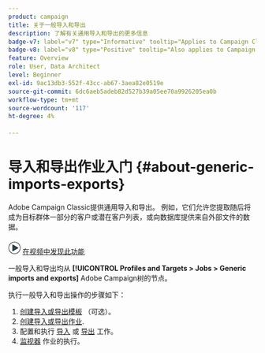 ```yaml
---
product: campaign
title: 关于一般导入和导出
description: 了解有关通用导入和导出的更多信息
badge-v7: label="v7" type="Informative" tooltip="Applies to Campaign Classic v7"
badge-v8: label="v8" type="Positive" tooltip="Also applies to Campaign v8"
feature: Overview
role: User, Data Architect
level: Beginner
exl-id: 9ac13db3-552f-43cc-ab67-3aea82e0519e
source-git-commit: 6dc6aeb5adeb82d527b39a05ee70a9926205ea0b
workflow-type: tm+mt
source-wordcount: '117'
ht-degree: 4%

---
```


# 导入和导出作业入门 {#about-generic-imports-exports}



Adobe Campaign Classic提供通用导入和导出。 例如，它们允许您提取随后将成为目标群体一部分的客户或潜在客户列表，或向数据库提供来自外部文件的数据。

![](assets/do-not-localize/how-to-video.png) [在视频中发现此功能](../../platform/using/exporting-and-importing-profiles.md#import-profiles-video)

一般导入和导出均从 **[!UICONTROL Profiles and Targets > Jobs > Generic imports and exports]** Adobe Campaign树的节点。

执行一般导入和导出操作的步骤如下：

1. [创建导入或导出模板](../../platform/using/creating-import-export-templates.md) （可选）。
1. [创建导入或导出作业](../../platform/using/creating-import-export-jobs.md).
1. 配置和执行 [导入](../../platform/using/executing-import-jobs.md) 或 [导出](../../platform/using/executing-export-jobs.md) 工作。
1. [监视器](../../platform/using/monitoring-jobs-execution.md) 作业的执行。
